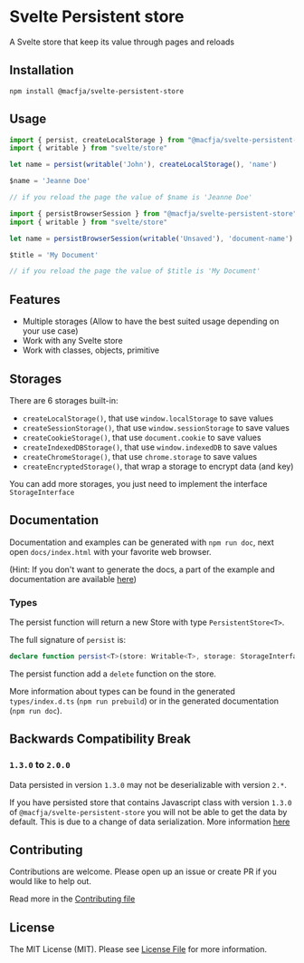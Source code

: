 # Svelte Persistent store

A Svelte store that keep its value through pages and reloads

## Installation

```
npm install @macfja/svelte-persistent-store
```

## Usage

```javascript
import { persist, createLocalStorage } from "@macfja/svelte-persistent-store"
import { writable } from "svelte/store"

let name = persist(writable('John'), createLocalStorage(), 'name')

$name = 'Jeanne Doe'

// if you reload the page the value of $name is 'Jeanne Doe'
```

```javascript
import { persistBrowserSession } from "@macfja/svelte-persistent-store"
import { writable } from "svelte/store"

let name = persistBrowserSession(writable('Unsaved'), 'document-name')

$title = 'My Document'

// if you reload the page the value of $title is 'My Document'
```

## Features

- Multiple storages (Allow to have the best suited usage depending on your use case)
- Work with any Svelte store
- Work with classes, objects, primitive

## Storages

There are 6 storages built-in:

 - `createLocalStorage()`, that use `window.localStorage` to save values 
 - `createSessionStorage()`, that use `window.sessionStorage` to save values 
 - `createCookieStorage()`, that use `document.cookie` to save values 
 - `createIndexedDBStorage()`, that use `window.indexedDB` to save values
 - `createChromeStorage()`, that use `chrome.storage` to save values
 - `createEncryptedStorage()`, that wrap a storage to encrypt data (and key)

You can add more storages, you just need to implement the interface `StorageInterface`

## Documentation

Documentation and examples can be generated with `npm run doc`, next open `docs/index.html` with your favorite web browser.

(Hint: If you don't want to generate the docs, a part of the example and documentation are available [here](.docs/README.md))

### Types

The persist function will return a new Store with type `PersistentStore<T>`.

The full signature of `persist` is:
```typescript
declare function persist<T>(store: Writable<T>, storage: StorageInterface<T>, key: string): PersistentStore<T>
```

The persist function add a `delete` function on the store.

More information about types can be found in the generated `types/index.d.ts` (`npm run prebuild`) or in the generated documentation (`npm run doc`).

## Backwards Compatibility Break

### `1.3.0` to `2.0.0`
Data persisted in version `1.3.0` may not be deserializable with version `2.*`.

If you have persisted store that contains Javascript class with version `1.3.0` of `@macfja/svelte-persistent-store` you will not be able to get the data by default.
This is due to a change of data serialization. More information [here](.docs/How-To/06-Change-Serialization.md)

## Contributing

Contributions are welcome. Please open up an issue or create PR if you would like to help out.

Read more in the [Contributing file](CONTRIBUTING.md)

## License

The MIT License (MIT). Please see [License File](LICENSE.md) for more information.
